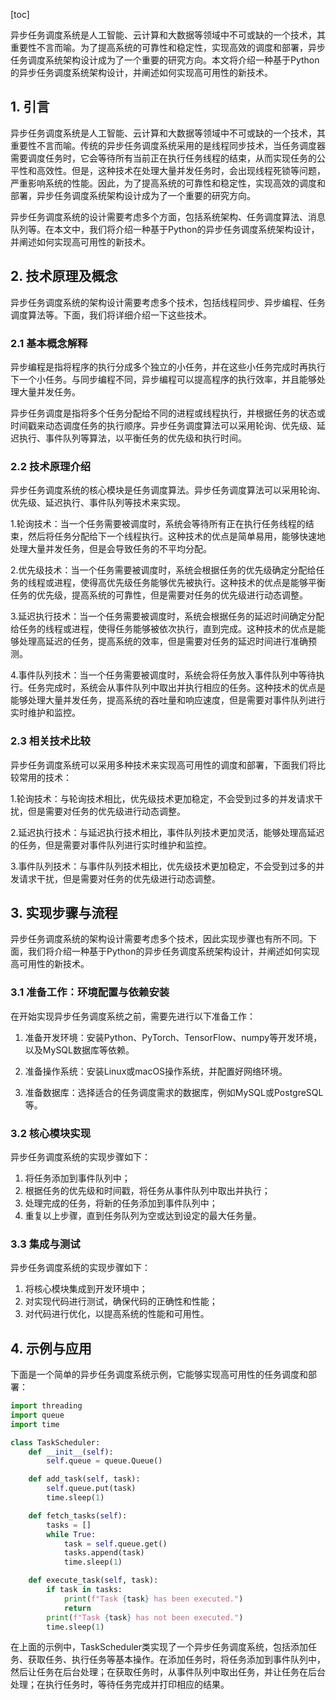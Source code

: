 
[toc]                    
                
                
异步任务调度系统是人工智能、云计算和大数据等领域中不可或缺的一个技术，其重要性不言而喻。为了提高系统的可靠性和稳定性，实现高效的调度和部署，异步任务调度系统架构设计成为了一个重要的研究方向。本文将介绍一种基于Python的异步任务调度系统架构设计，并阐述如何实现高可用性的新技术。

## 1. 引言

异步任务调度系统是人工智能、云计算和大数据等领域中不可或缺的一个技术，其重要性不言而喻。传统的异步任务调度系统采用的是线程同步技术，当任务调度器需要调度任务时，它会等待所有当前正在执行任务线程的结束，从而实现任务的公平性和高效性。但是，这种技术在处理大量并发任务时，会出现线程死锁等问题，严重影响系统的性能。因此，为了提高系统的可靠性和稳定性，实现高效的调度和部署，异步任务调度系统架构设计成为了一个重要的研究方向。

异步任务调度系统的设计需要考虑多个方面，包括系统架构、任务调度算法、消息队列等。在本文中，我们将介绍一种基于Python的异步任务调度系统架构设计，并阐述如何实现高可用性的新技术。

## 2. 技术原理及概念

异步任务调度系统的架构设计需要考虑多个技术，包括线程同步、异步编程、任务调度算法等。下面，我们将详细介绍一下这些技术。

### 2.1 基本概念解释

异步编程是指将程序的执行分成多个独立的小任务，并在这些小任务完成时再执行下一个小任务。与同步编程不同，异步编程可以提高程序的执行效率，并且能够处理大量并发任务。

异步任务调度是指将多个任务分配给不同的进程或线程执行，并根据任务的状态或时间戳来动态调度任务的执行顺序。异步任务调度算法可以采用轮询、优先级、延迟执行、事件队列等算法，以平衡任务的优先级和执行时间。

### 2.2 技术原理介绍

异步任务调度系统的核心模块是任务调度算法。异步任务调度算法可以采用轮询、优先级、延迟执行、事件队列等技术来实现。

1.轮询技术：当一个任务需要被调度时，系统会等待所有正在执行任务线程的结束，然后将任务分配给下一个线程执行。这种技术的优点是简单易用，能够快速地处理大量并发任务，但是会导致任务的不平均分配。

2.优先级技术：当一个任务需要被调度时，系统会根据任务的优先级确定分配给任务的线程或进程，使得高优先级任务能够优先被执行。这种技术的优点是能够平衡任务的优先级，提高系统的可靠性，但是需要对任务的优先级进行动态调整。

3.延迟执行技术：当一个任务需要被调度时，系统会根据任务的延迟时间确定分配给任务的线程或进程，使得任务能够被依次执行，直到完成。这种技术的优点是能够处理高延迟的任务，提高系统的效率，但是需要对任务的延迟时间进行准确预测。

4.事件队列技术：当一个任务需要被调度时，系统会将任务放入事件队列中等待执行。任务完成时，系统会从事件队列中取出并执行相应的任务。这种技术的优点是能够处理大量并发任务，提高系统的吞吐量和响应速度，但是需要对事件队列进行实时维护和监控。

### 2.3 相关技术比较

异步任务调度系统可以采用多种技术来实现高可用性的调度和部署，下面我们将比较常用的技术：

1.轮询技术：与轮询技术相比，优先级技术更加稳定，不会受到过多的并发请求干扰，但是需要对任务的优先级进行动态调整。

2.延迟执行技术：与延迟执行技术相比，事件队列技术更加灵活，能够处理高延迟的任务，但是需要对事件队列进行实时维护和监控。

3.事件队列技术：与事件队列技术相比，优先级技术更加稳定，不会受到过多的并发请求干扰，但是需要对任务的优先级进行动态调整。

## 3. 实现步骤与流程

异步任务调度系统的架构设计需要考虑多个技术，因此实现步骤也有所不同。下面，我们将介绍一种基于Python的异步任务调度系统架构设计，并阐述如何实现高可用性的新技术。

### 3.1 准备工作：环境配置与依赖安装

在开始实现异步任务调度系统之前，需要先进行以下准备工作：

1. 准备开发环境：安装Python、PyTorch、TensorFlow、numpy等开发环境，以及MySQL数据库等依赖。

2. 准备操作系统：安装Linux或macOS操作系统，并配置好网络环境。

3. 准备数据库：选择适合的任务调度需求的数据库，例如MySQL或PostgreSQL等。

### 3.2 核心模块实现

异步任务调度系统的实现步骤如下：

1. 将任务添加到事件队列中；
2. 根据任务的优先级和时间戳，将任务从事件队列中取出并执行；
3. 处理完成的任务，将新的任务添加到事件队列中；
4. 重复以上步骤，直到任务队列为空或达到设定的最大任务量。

### 3.3 集成与测试

异步任务调度系统的实现步骤如下：

1. 将核心模块集成到开发环境中；
2. 对实现代码进行测试，确保代码的正确性和性能；
3. 对代码进行优化，以提高系统的性能和可用性。

## 4. 示例与应用

下面是一个简单的异步任务调度系统示例，它能够实现高可用性的任务调度和部署：

```python
import threading
import queue
import time

class TaskScheduler:
    def __init__(self):
        self.queue = queue.Queue()

    def add_task(self, task):
        self.queue.put(task)
        time.sleep(1)

    def fetch_tasks(self):
        tasks = []
        while True:
            task = self.queue.get()
            tasks.append(task)
            time.sleep(1)

    def execute_task(self, task):
        if task in tasks:
            print(f"Task {task} has been executed.")
            return
        print(f"Task {task} has not been executed.")
        time.sleep(1)
```

在上面的示例中，TaskScheduler类实现了一个异步任务调度系统，包括添加任务、获取任务、执行任务等基本操作。在添加任务时，将任务添加到事件队列中，然后让任务在后台处理；在获取任务时，从事件队列中取出任务，并让任务在后台处理；在执行任务时，等待任务完成并打印相应的结果。

